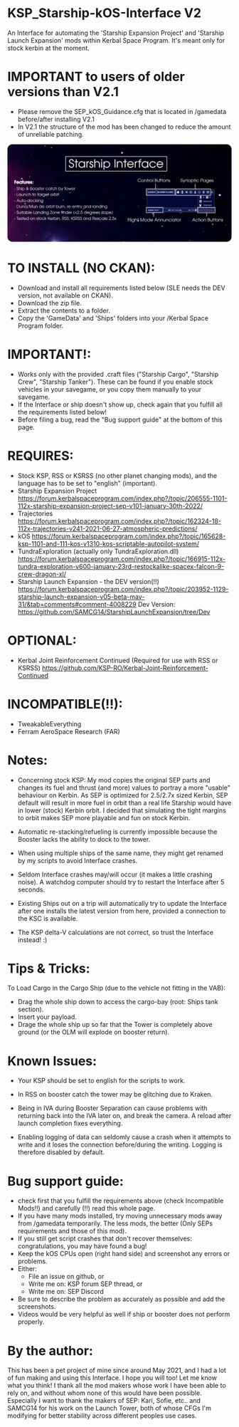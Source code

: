 # KSP_Starship-kOS-Interface V2
An Interface for automating the 'Starship Expansion Project' and 'Starship Launch Expansion' mods within Kerbal Space Program. It's meant only for stock kerbin at the moment.


# IMPORTANT to users of older versions than V2.1
- Please remove the SEP_kOS_Guidance.cfg that is located in /gamedata before/after installing V2.1
- In V2.1 the structure of the mod has been changed to reduce the amount of unreliable patching.


![Alt text](/Infographic.png)


# TO INSTALL (NO CKAN):
- Download and install all requirements listed below (SLE needs the DEV version, not available on CKAN).
- Download the zip file.
- Extract the contents to a folder.
- Copy the 'GameData' and 'Ships' folders into your /Kerbal Space Program folder.

# IMPORTANT!:
- Works only with the provided .craft files ("Starship Cargo", "Starship Crew", "Starship Tanker"). These can be found if you enable stock vehicles in your savegame, or you copy them manually to your savegame.
- If the Interface or ship doesn't show up, check again that you fulfill all the requirements listed below!
- Before filing a bug, read the "Bug support guide" at the bottom of this page.

# REQUIRES:
- Stock KSP, RSS or KSRSS (no other planet changing mods), and the language has to be set to "english" (important).
- Starship Expansion Project
    https://forum.kerbalspaceprogram.com/index.php?/topic/206555-1101-112x-starship-expansion-project-sep-v101-january-30th-2022/
- Trajectories
    https://forum.kerbalspaceprogram.com/index.php?/topic/162324-18-112x-trajectories-v241-2021-06-27-atmospheric-predictions/
- kOS
    https://forum.kerbalspaceprogram.com/index.php?/topic/165628-ksp-1101-and-111-kos-v1310-kos-scriptable-autopilot-system/
- TundraExploration (actually only TundraExploration.dll)
    https://forum.kerbalspaceprogram.com/index.php?/topic/166915-112x-tundra-exploration-v600-january-23rd-restockalike-spacex-falcon-9-crew-dragon-xl/
- Starship Launch Expansion - the DEV version(!!)
    https://forum.kerbalspaceprogram.com/index.php?/topic/203952-1129-starship-launch-expansion-v05-beta-may-31/&tab=comments#comment-4008229
    Dev Version: https://github.com/SAMCG14/StarshipLaunchExpansion/tree/Dev

# OPTIONAL:
- Kerbal Joint Reinforcement Continued (Required for use with RSS or KSRSS)
    https://github.com/KSP-RO/Kerbal-Joint-Reinforcement-Continued

# INCOMPATIBLE(!!):
- TweakableEverything
- Ferram AeroSpace Research (FAR)



# Notes:
- Concerning stock KSP: My mod copies the original SEP parts and changes its fuel and thrust (and more) values to portray a more "usable" behaviour on Kerbin. As SEP is optimized for 2.5/2.7x sized Kerbin, SEP default will result in more fuel in orbit than a real life Starship would have in lower (stock) Kerbin orbit. I decided that simulating the tight margins to orbit makes SEP more playable and fun on stock Kerbin.

- Automatic re-stacking/refueling is currently impossible because the Booster lacks the ability to dock to the tower.

- When using multiple ships of the same name, they might get renamed by my scripts to avoid Interface crashes.

- Seldom Interface crashes may/will occur (it makes a little crashing noise). A watchdog computer should try to restart the Interface after 5 seconds.

- Existing Ships out on a trip will automatically try to update the Interface after one installs the latest version from here, provided a connection to the KSC is available.

- The KSP delta-V calculations are not correct, so trust the Interface instead! :)



# Tips & Tricks:
To Load Cargo in the Cargo Ship (due to the vehicle not fitting in the VAB):

- Drag the whole ship down to access the cargo-bay (root: Ships tank section).
- Insert your payload.
- Drage the whole ship up so far that the Tower is completely above ground (or the OLM will explode on booster return).



# Known Issues:
- Your KSP should be set to english for the scripts to work.

- In RSS on booster catch the tower may be glitching due to Kraken.

- Being in IVA during Booster Separation can cause problems with returning back into the IVA later on, and break the camera. A reload after launch completion fixes everything.

- Enabling logging of data can seldomly cause a crash when it attempts to write and it loses the connection before/during the writing. Logging is therefore disabled by default.



# Bug support guide:
- check first that you fulfill the requirements above (check Incompatible Mods!!) and carefully (!!) read this whole page.
- If you have many mods installed, try moving unnecessary mods away from /gamedata temporarily. The less mods, the better (Only SEPs requirements and those of this mod).
- If you still get script crashes that don't recover themselves: congratulations, you may have found a bug!
- Keep the kOS CPUs open (right hand side) and screenshot any errors or problems.
- Either:
    - File an issue on github, or
    - Write me on: KSP forum SEP thread, or
    - Write me on: SEP Discord
- Be sure to describe the problem as accurately as possible and add the screenshots.
- Videos would be very helpful as well if ship or booster does not perform properly.



# By the author:
This has been a pet project of mine since around May 2021, and I had a lot of fun making and using this Interface. I hope you will too! Let me know what you think! I thank all the mod makers whose work I have been able to rely on, and without whom none of this would have been possible. Especially I want to thank the makers of SEP: Kari, Sofie, etc.. and SAMCG14 for his work on the Launch Tower, both of whose CFGs I'm modifying for better stability across different peoples use cases.
